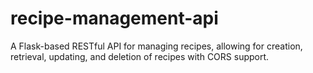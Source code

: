 # recipe-management-api
A Flask-based RESTful API for managing recipes, allowing for creation, retrieval, updating, and deletion of recipes with CORS support.
